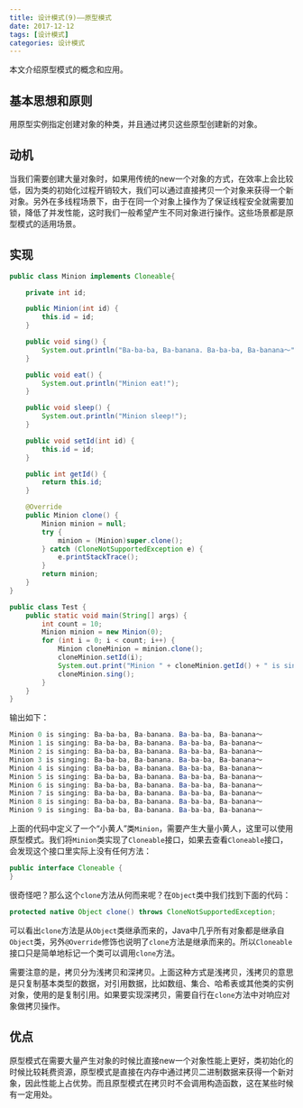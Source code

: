 ```yaml
---
title: 设计模式(9)——原型模式
date: 2017-12-12
tags: [设计模式]
categories: 设计模式
---
```


本文介绍原型模式的概念和应用。

<!--more-->

## 基本思想和原则

用原型实例指定创建对象的种类，并且通过拷贝这些原型创建新的对象。

## 动机

当我们需要创建大量对象时，如果用传统的new一个对象的方式，在效率上会比较低，因为类的初始化过程开销较大，我们可以通过直接拷贝一个对象来获得一个新对象。另外在多线程场景下，由于在同一个对象上操作为了保证线程安全就需要加锁，降低了并发性能，这时我们一般希望产生不同对象进行操作。这些场景都是原型模式的适用场景。

## 实现

```Java
public class Minion implements Cloneable{

    private int id;

    public Minion(int id) {
        this.id = id;
    }

    public void sing() {
        System.out.println("Ba-ba-ba, Ba-banana. Ba-ba-ba, Ba-banana～");
    }

    public void eat() {
        System.out.println("Minion eat!");
    }

    public void sleep() {
        System.out.println("Minion sleep!");
    }

    public void setId(int id) {
        this.id = id;
    }

    public int getId() {
        return this.id;
    }

    @Override
    public Minion clone() {
        Minion minion = null;
        try {
            minion = (Minion)super.clone();
        } catch (CloneNotSupportedException e) {
            e.printStackTrace();
        }
        return minion;
    }
}

public class Test {
    public static void main(String[] args) {
        int count = 10;
        Minion minion = new Minion(0);
        for (int i = 0; i < count; i++) {
            Minion cloneMinion = minion.clone();
            cloneMinion.setId(i);
            System.out.print("Minion " + cloneMinion.getId() + " is singing: ");
            cloneMinion.sing();
        }
    }
}
```

输出如下：

```Java
Minion 0 is singing: Ba-ba-ba, Ba-banana. Ba-ba-ba, Ba-banana～
Minion 1 is singing: Ba-ba-ba, Ba-banana. Ba-ba-ba, Ba-banana～
Minion 2 is singing: Ba-ba-ba, Ba-banana. Ba-ba-ba, Ba-banana～
Minion 3 is singing: Ba-ba-ba, Ba-banana. Ba-ba-ba, Ba-banana～
Minion 4 is singing: Ba-ba-ba, Ba-banana. Ba-ba-ba, Ba-banana～
Minion 5 is singing: Ba-ba-ba, Ba-banana. Ba-ba-ba, Ba-banana～
Minion 6 is singing: Ba-ba-ba, Ba-banana. Ba-ba-ba, Ba-banana～
Minion 7 is singing: Ba-ba-ba, Ba-banana. Ba-ba-ba, Ba-banana～
Minion 8 is singing: Ba-ba-ba, Ba-banana. Ba-ba-ba, Ba-banana～
Minion 9 is singing: Ba-ba-ba, Ba-banana. Ba-ba-ba, Ba-banana～
```

上面的代码中定义了一个“小黄人”类`Minion`，需要产生大量小黄人，这里可以使用原型模式。我们将`Minion`类实现了`Cloneable`接口，如果去查看`Cloneable`接口，会发现这个接口里实际上没有任何方法：

```Java
public interface Cloneable {
}
```

很奇怪吧？那么这个`clone`方法从何而来呢？在`Object`类中我们找到下面的代码：

```Java
protected native Object clone() throws CloneNotSupportedException;
```

可以看出`clone`方法是从`Object`类继承而来的，Java中几乎所有对象都是继承自`Object`类，另外`@Override`修饰也说明了`clone`方法是继承而来的。所以`Cloneable`接口只是简单地标记一个类可以调用`clone`方法。

需要注意的是，拷贝分为浅拷贝和深拷贝。上面这种方式是浅拷贝，浅拷贝的意思是只复制基本类型的数据，对引用数据，比如数组、集合、哈希表或其他类的实例对象，使用的是复制引用。如果要实现深拷贝，需要自行在`clone`方法中对响应对象做拷贝操作。

## 优点

原型模式在需要大量产生对象的时候比直接new一个对象性能上更好，类初始化的时候比较耗费资源，原型模式是直接在内存中通过拷贝二进制数据来获得一个新对象，因此性能上占优势。而且原型模式在拷贝时不会调用构造函数，这在某些时候有一定用处。
